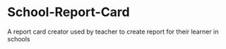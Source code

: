 # School-Report-Card
A report card creator used by teacher to create report for their learner in schools
